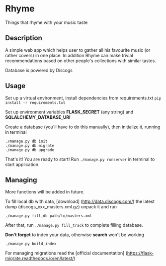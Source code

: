# Rhyme
Things that rhyme with your music taste

## Description

A simple web app which helps user to gather all his favourite music (or rather covers) in one place. In addition Rhyme can make trivial 
recommendations based on other people's collections with similar tastes.

Database is powered by Discogs

## Usage

Set up a virtual environment, install dependencies from requirements.txt
`pip install -r requirements.txt`

Set up environment variables **FLASK_SECRET** (any string) and **SQLALCHEMY_DATABASE_URI**

Create a database (you'll have to do this manually), then initialize it, running in terminal
```
./manage.py db init
./manage.py db migrate
./manage.py db upgrade
```
That's it! You are ready to start! Run `./manage.py runserver` in terminal to start application

## Managing

More functions will be added in future. 

To fill local db with data, [download] (http://data.discogs.com/) the latest dump (discogs_xxx_masters.xml.gz) unpack it and run
```
./manage.py fill_db path/to/masters.xml
```

After that, run `./manage.py fill_track` to complete filling database.

**Don't forget** to index your data, otherwise **search** won't be working
```
./manage.py build_index
```

For managing migrations read the [official documentation] (https://flask-migrate.readthedocs.io/en/latest/)
